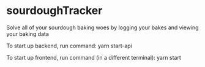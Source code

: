 # sourdoughTracker

Solve all of your sourdough baking woes by logging your bakes and viewing your baking data

To start up backend, run command: yarn start-api

To start up frontend, run command (in a different terminal): yarn start
